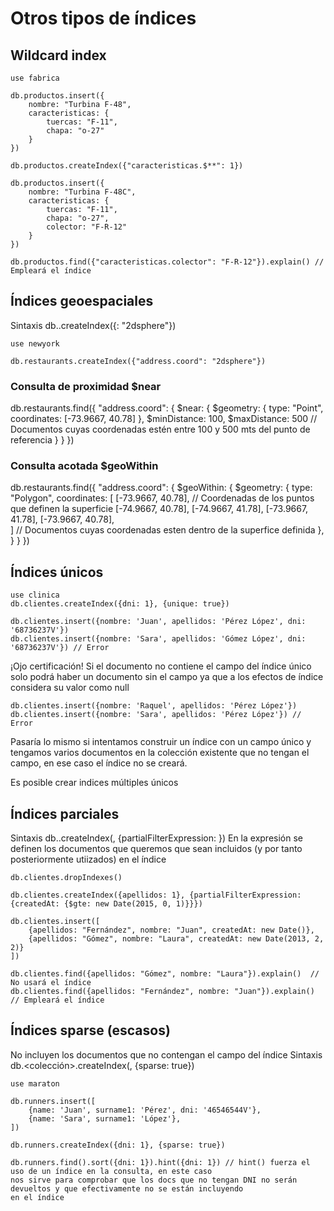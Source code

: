 # Otros tipos de índices

## Wildcard index

```
use fabrica

db.productos.insert({
    nombre: "Turbina F-48",
    caracteristicas: {
        tuercas: "F-11",
        chapa: "o-27"
    }
})

db.productos.createIndex({"caracteristicas.$**": 1})

db.productos.insert({
    nombre: "Turbina F-48C",
    caracteristicas: {
        tuercas: "F-11",
        chapa: "o-27",
        colector: "F-R-12"
    }
})

db.productos.find({"caracteristicas.colector": "F-R-12"}).explain() // Empleará el índice
```

## Índices geoespaciales
Sintaxis
db.<coleccion>.createIndex({<campo-coordenadas>: "2dsphere"})

```
use newyork

db.restaurants.createIndex({"address.coord": "2dsphere"})

```

### Consulta de proximidad $near

db.restaurants.find({
    "address.coord": {
        $near: {
            $geometry: {
                type: "Point",
                coordinates: [-73.9667, 40.78]
            },
            $minDistance: 100,
            $maxDistance: 500 // Documentos cuyas coordenadas estén entre 100 y 500 mts del punto de referencia
        }
    }
})

### Consulta acotada $geoWithin

db.restaurants.find({
    "address.coord": {
        $geoWithin: {
            $geometry: {
                type: "Polygon",
                coordinates: [
                    [-73.9667, 40.78], // Coordenadas de los puntos que definen la superficie
                    [-74.9667, 40.78],
                    [-74.9667, 41.78],
                    [-73.9667, 41.78],
                    [-73.9667, 40.78],                    
                ] // Documentos cuyas coordenadas esten dentro de la superfice definida
            },
        }
    }
})

## Índices únicos

```
use clinica
db.clientes.createIndex({dni: 1}, {unique: true})

db.clientes.insert({nombre: 'Juan', apellidos: 'Pérez López', dni: '68736237V'})
db.clientes.insert({nombre: 'Sara', apellidos: 'Gómez López', dni: '68736237V'}) // Error

```

¡Ojo certificación! Si el documento no contiene el campo del índice único solo podrá haber un documento
sin el campo ya que a los efectos de índice considera su valor como null

```
db.clientes.insert({nombre: 'Raquel', apellidos: 'Pérez López'})
db.clientes.insert({nombre: 'Sara', apellidos: 'Pérez López'}) // Error
```

Pasaría lo mismo si intentamos construir un índice con un campo único y tengamos varios documentos
en la colección existente que no tengan el campo, en ese caso el índice no se creará.

Es posible crear indices múltiples únicos

## Índices parciales
Sintaxis
db.<coleccion>.createIndex(<documento-indice>, {partialFilterExpression: <expresion>})
En la expresión se definen los documentos que queremos que sean incluidos (y por tanto posteriormente utiizados) en 
el índice

```
db.clientes.dropIndexes()

db.clientes.createIndex({apellidos: 1}, {partialFilterExpression: {createdAt: {$gte: new Date(2015, 0, 1)}}})

db.clientes.insert([
    {apellidos: "Fernández", nombre: "Juan", createdAt: new Date()},
    {apellidos: "Gómez", nombre: "Laura", createdAt: new Date(2013, 2, 2)} 
])

db.clientes.find({apellidos: "Gómez", nombre: "Laura"}).explain()  // No usará el índice
db.clientes.find({apellidos: "Fernández", nombre: "Juan"}).explain() // Empleará el índice

```

## Índices sparse (escasos) 
No incluyen los documentos que no contengan el campo del índice
Sintaxis
db.<colección>.createIndex(<documento>, {sparse: true})

```
use maraton

db.runners.insert([
    {name: 'Juan', surname1: 'Pérez', dni: '46546544V'},
    {name: 'Sara', surname1: 'López'},
])

db.runners.createIndex({dni: 1}, {sparse: true})

db.runners.find().sort({dni: 1}).hint({dni: 1}) // hint() fuerza el uso de un índice en la consulta, en este caso
nos sirve para comprobar que los docs que no tengan DNI no serán devueltos y que efectivamente no se están incluyendo
en el índice
```




